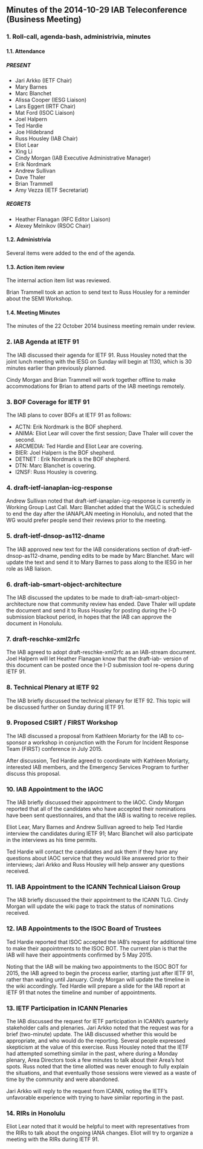 
Minutes of the 2014-10-29 IAB Teleconference (Business Meeting)
---------------------------------------------------------------


### 1. Roll-call, agenda-bash, administrivia, minutes


#### 1.1. Attendance


##### PRESENT


* Jari Arkko (IETF Chair)
* Mary Barnes
* Marc Blanchet
* Alissa Cooper (IESG Liaison)
* Lars Eggert (IRTF Chair)
* Mat Ford (ISOC Liaison)
* Joel Halpern
* Ted Hardie
* Joe Hildebrand
* Russ Housley (IAB Chair)
* Eliot Lear
* Xing Li
* Cindy Morgan (IAB Executive Administrative Manager)
* Erik Nordmark
* Andrew Sullivan
* Dave Thaler
* Brian Trammell
* Amy Vezza (IETF Secretariat)


##### REGRETS


* Heather Flanagan (RFC Editor Liaison)
* Alexey Melnikov (RSOC Chair)


#### 1.2. Administrivia


Several items were added to the end of the agenda.


#### 1.3. Action item review


The internal action item list was reviewed.


Brian Trammell took an action to send text to Russ Housley for a reminder about the SEMI Workshop.


#### 1.4. Meeting Minutes


The minutes of the 22 October 2014 business meeting remain under review.


### 2. IAB Agenda at IETF 91


The IAB discussed their agenda for IETF 91. Russ Housley noted that the joint lunch meeting with the IESG on Sunday will begin at 1130, which is 30 minutes earlier than previously planned.


Cindy Morgan and Brian Trammell will work together offline to make accommodations for Brian to attend parts of the IAB meetings remotely.


### 3. BOF Coverage for IETF 91


The IAB plans to cover BOFs at IETF 91 as follows:


* ACTN: Erik Nordmark is the BOF shepherd.
* ANIMA: Eliot Lear will cover the first session; Dave Thaler will cover the second.
* ARCMEDIA: Ted Hardie and Eliot Lear are covering.
* BIER: Joel Halpern is the BOF shepherd.
* DETNET : Erik Nordmark is the BOF shepherd.
* DTN: Marc Blanchet is covering.
* I2NSF: Russ Housley is covering.


### 4. draft-ietf-ianaplan-icg-response


Andrew Sullivan noted that draft-ietf-ianaplan-icg-response is currently in Working Group Last Call. Marc Blanchet added that the WGLC is scheduled to end the day after the IANAPLAN meeting in Honolulu, and noted that the WG would prefer people send their reviews prior to the meeting.


### 5. draft-ietf-dnsop-as112-dname


The IAB approved new text for the IAB considerations section of draft-ietf-dnsop-as112-dname, pending edits to be made by Marc Blanchet. Marc will update the text and send it to Mary Barnes to pass along to the IESG in her role as IAB liaison.


### 6. draft-iab-smart-object-architecture


The IAB discussed the updates to be made to draft-iab-smart-object-architecture now that community review has ended. Dave Thaler will update the document and send it to Russ Housley for posting during the I-D submission blackout period, in hopes that the IAB can approve the document in Honolulu.


### 7. draft-reschke-xml2rfc


The IAB agreed to adopt draft-reschke-xml2rfc as an IAB-stream document. Joel Halpern will let Heather Flanagan know that the draft-iab- version of this document can be posted once the I-D submission tool re-opens during IETF 91.


### 8. Technical Plenary at IETF 92


The IAB briefly discussed the technical plenary for IETF 92. This topic will be discussed further on Sunday during IETF 91.


### 9. Proposed CSIRT / FIRST Workshop


The IAB discussed a proposal from Kathleen Moriarty for the IAB to co-sponsor a workshop in conjunction with the Forum for Incident Response Team (FIRST) conference in July 2015.


After discussion, Ted Hardie agreed to coordinate with Kathleen Moriarty, interested IAB members, and the Emergency Services Program to further discuss this proposal.


### 10. IAB Appointment to the IAOC


The IAB briefly discussed their appointment to the IAOC. Cindy Morgan reported that all of the candidates who have accepted their nominations have been sent questionnaires, and that the IAB is waiting to receive replies.


Eliot Lear, Mary Barnes and Andrew Sullivan agreed to help Ted Hardie interview the candidates during IETF 91; Marc Blanchet will also participate in the interviews as his time permits.


Ted Hardie will contact the candidates and ask them if they have any questions about IAOC service that they would like answered prior to their interviews; Jari Arkko and Russ Housley will help answer any questions received.


### 11. IAB Appointment to the ICANN Technical Liaison Group


The IAB briefly discussed the their appointment to the ICANN TLG. Cindy Morgan will update the wiki page to track the status of nominations received.


### 12. IAB Appointments to the ISOC Board of Trustees


Ted Hardie reported that ISOC accepted the IAB’s request for additional time to make their appointments to the ISOC BOT. The current plan is that the IAB will have their appointments confirmed by 5 May 2015.


Noting that the IAB will be making two appointments to the ISOC BOT for 2015, the IAB agreed to begin the process earlier, starting just after IETF 91, rather than waiting until January. Cindy Morgan will update the timeline in the wiki accordingly. Ted Hardie will prepare a slide for the IAB report at IETF 91 that notes the timeline and number of appointments.


### 13. IETF Participation in ICANN Plenaries


The IAB discussed the request for IETF participation in ICANN’s quarterly stakeholder calls and plenaries. Jari Arkko noted that the request was for a brief (two-minute) update. The IAB discussed whether this would be appropriate, and who would do the reporting. Several people expressed skepticism at the value of this exercise. Russ Housley noted that the IETF had attempted something similar in the past, where during a Monday plenary, Area Directors took a few minutes to talk about their Area’s hot spots. Russ noted that the time allotted was never enough to fully explain the situations, and that eventually those sessions were viewed as a waste of time by the community and were abandoned.


Jari Arkko will reply to the request from ICANN, noting the IETF’s unfavorable experience with trying to have similar reporting in the past.


### 14. RIRs in Honolulu


Eliot Lear noted that it would be helpful to meet with representatives from the RIRs to talk about the ongoing IANA changes. Eliot will try to organize a meeting with the RIRs during IETF 91.


